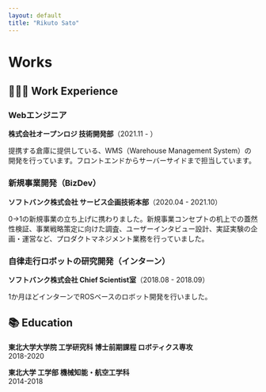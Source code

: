```yaml
---
layout: default
title: "Rikuto Sato"
---
```

# Works

## 🧑🏻‍💻 Work Experience

### Webエンジニア

**株式会社オープンロジ 技術開発部**（2021.11 - ）

提携する倉庫に提供している、WMS（Warehouse Management System）の開発を行っています。フロントエンドからサーバーサイドまで担当しています。

### 新規事業開発（BizDev）

**ソフトバンク株式会社 サービス企画技術本部**（2020.04 - 2021.10）

0→1の新規事業の立ち上げに携わりました。新規事業コンセプトの机上での蓋然性検証、事業戦略策定に向けた調査、ユーザーインタビュー設計、実証実験の企画・運営など、プロダクトマネジメント業務を行っていました。

### 自律走行ロボットの研究開発（インターン）

**ソフトバンク株式会社 Chief Scientist室**（2018.08 - 2018.09）

1か月ほどインターンでROSベースのロボット開発を行いました。


## 📚 Education

**東北大学大学院 工学研究科 博士前期課程 ロボティクス専攻** <br>
2018-2020

**東北大学 工学部 機械知能・航空工学科**<br>
2014-2018